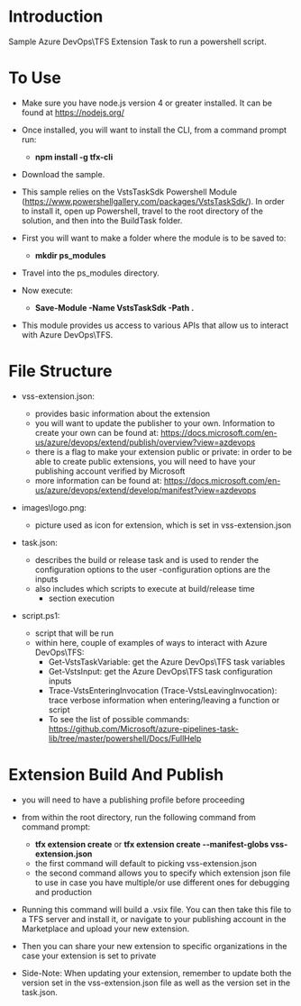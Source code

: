 # Introduction 
Sample Azure DevOps\TFS Extension Task to run a powershell script.


# To Use
- Make sure you have node.js version 4 or greater installed.  It can be found at https://nodejs.org/

- Once installed, you will want to install the CLI, from a command prompt run:
	- **npm install -g tfx-cli**

- Download the sample.

- This sample relies on the VstsTaskSdk Powershell Module (https://www.powershellgallery.com/packages/VstsTaskSdk/).  In order to install it, open up Powershell, travel to the root directory of the solution, and then into the BuildTask folder.

- First you will want to make a folder where the module is to be saved to: 
	- **mkdir ps_modules**

- Travel into the ps_modules directory.

- Now execute: 
	- **Save-Module -Name VstsTaskSdk -Path .**

- This module provides us access to various APIs that allow us to interact with Azure DevOps\TFS.


# File Structure
- vss-extension.json:
	- provides basic information about the extension
	- you will want to update the publisher to your own.  Information to create your own can be found at: https://docs.microsoft.com/en-us/azure/devops/extend/publish/overview?view=azdevops
	- there is a flag to make your extension public or private: in order to be able to create public extensions, you will need to have your publishing account verified by Microsoft
	- more information can be found at: https://docs.microsoft.com/en-us/azure/devops/extend/develop/manifest?view=azdevops

- images\logo.png:
	- picture used as icon for extension, which is set in vss-extension.json

- task.json:
	- describes the build or release task and is used to render the configuration options to the user
		-configuration options are the inputs
	- also includes which scripts to execute at build/release time
		- section execution

- script.ps1:
	- script that will be run
	- within here, couple of examples of ways to interact with Azure DevOps\TFS:
		- Get-VstsTaskVariable: get the Azure DevOps\TFS task variables
		- Get-VstsInput: get the Azure DevOps\TFS task configuration inputs
		- Trace-VstsEnteringInvocation (Trace-VstsLeavingInvocation): trace verbose information when entering/leaving a function or script
		- To see the list of possible commands: https://github.com/Microsoft/azure-pipelines-task-lib/tree/master/powershell/Docs/FullHelp


# Extension Build And Publish
- you will need to have a publishing profile before proceeding

- from within the root directory, run the following command from command prompt:
	- **tfx extension create** or **tfx extension create --manifest-globs vss-extension.json**
	- the first command will default to picking vss-extension.json
	- the second command allows you to specify which extension json file to use in case you have multiple/or use different ones for debugging and production

- Running this command will build a .vsix file.  You can then take this file to a TFS server and install it, or navigate to your publishing account in the Marketplace and upload your new extension.

- Then you can share your new extension to specific organizations in the case your extension is set to private

- Side-Note: When updating your extension, remember to update both the version set in the vss-extension.json file as well as the version set in the task.json.  